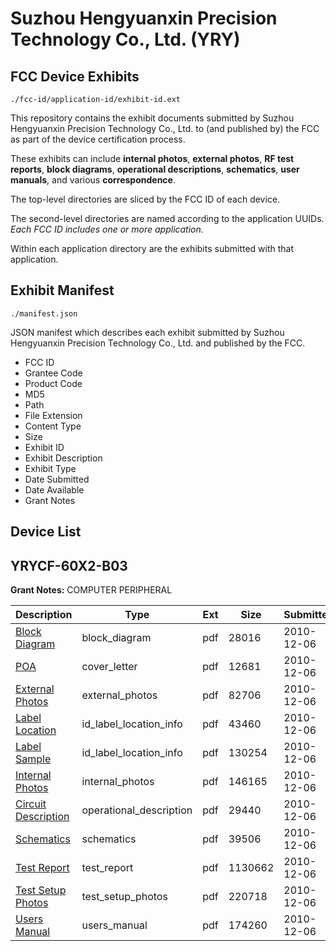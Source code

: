 # Suzhou Hengyuanxin Precision Technology Co., Ltd. (YRY)
## FCC Device Exhibits

```
./fcc-id/application-id/exhibit-id.ext
```

This repository contains the exhibit documents submitted by Suzhou Hengyuanxin Precision Technology Co., Ltd. to (and published by) the FCC as part of the device certification process.

These exhibits can include **internal photos**, **external photos**, **RF test reports**, **block diagrams**, **operational descriptions**, **schematics**, **user manuals**, and various **correspondence**.

The top-level directories are sliced by the FCC ID of each device.

The second-level directories are named according to the application UUIDs. *Each FCC ID includes one or more application.*

Within each application directory are the exhibits submitted with that application. 

## Exhibit Manifest

```
./manifest.json
```

JSON manifest which describes each exhibit submitted by Suzhou Hengyuanxin Precision Technology Co., Ltd. and published by the FCC.

- FCC ID
- Grantee Code
- Product Code
- MD5
- Path
- File Extension
- Content Type
- Size
- Exhibit ID
- Exhibit Description
- Exhibit Type
- Date Submitted
- Date Available
- Grant Notes

## Device List
## YRYCF-60X2-B03
**Grant Notes:** COMPUTER PERIPHERAL

| Description | Type | Ext | Size | Submitted | Available |
| ----------- | ---- | --- | ---- | --------- | --------- |
| [Block Diagram](YRYCF-60X2-B03/231988f32575b4bbefd6b80b68925930/1386384.pdf) | block_diagram | pdf | 28016 | 2010-12-06 | 2010-12-06 |
| [POA](YRYCF-60X2-B03/231988f32575b4bbefd6b80b68925930/1386390.pdf) | cover_letter | pdf | 12681 | 2010-12-06 | 2010-12-06 |
| [External Photos](YRYCF-60X2-B03/231988f32575b4bbefd6b80b68925930/1386386.pdf) | external_photos | pdf | 82706 | 2010-12-06 | 2010-12-06 |
| [Label Location](YRYCF-60X2-B03/231988f32575b4bbefd6b80b68925930/1386387.pdf) | id_label_location_info | pdf | 43460 | 2010-12-06 | 2010-12-06 |
| [Label Sample](YRYCF-60X2-B03/231988f32575b4bbefd6b80b68925930/1386388.pdf) | id_label_location_info | pdf | 130254 | 2010-12-06 | 2010-12-06 |
| [Internal Photos](YRYCF-60X2-B03/231988f32575b4bbefd6b80b68925930/1386389.pdf) | internal_photos | pdf | 146165 | 2010-12-06 | 2010-12-06 |
| [Circuit Description](YRYCF-60X2-B03/231988f32575b4bbefd6b80b68925930/1386385.pdf) | operational_description | pdf | 29440 | 2010-12-06 | 2010-12-06 |
| [Schematics](YRYCF-60X2-B03/231988f32575b4bbefd6b80b68925930/1386391.pdf) | schematics | pdf | 39506 | 2010-12-06 | 2010-12-06 |
| [Test Report](YRYCF-60X2-B03/231988f32575b4bbefd6b80b68925930/1386392.pdf) | test_report | pdf | 1130662 | 2010-12-06 | 2010-12-06 |
| [Test Setup Photos](YRYCF-60X2-B03/231988f32575b4bbefd6b80b68925930/1386393.pdf) | test_setup_photos | pdf | 220718 | 2010-12-06 | 2010-12-06 |
| [Users Manual](YRYCF-60X2-B03/231988f32575b4bbefd6b80b68925930/1386394.pdf) | users_manual | pdf | 174260 | 2010-12-06 | 2010-12-06 |
